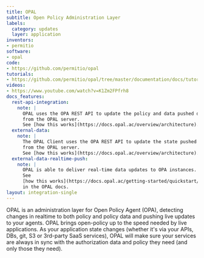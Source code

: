 ```yaml
---
title: OPAL
subtitle: Open Policy Administration Layer
labels:
  category: updates
  layer: application
inventors:
- permitio
software:
- opal
code:
- https://github.com/permitio/opal
tutorials:
- https://github.com/permitio/opal/tree/master/documentation/docs/tutorials
videos:
- https://www.youtube.com/watch?v=K1Zm2FPfrh8
docs_features:
  rest-api-integration:
    note: |
      OPAL uses the OPA REST API to update the policy and data pushed down
      from the OPAL server.
      See [how this works](https://docs.opal.ac/overview/architecture).
  external-data:
    note: |
      The OPAL Client uses the OPA REST API to update the state pushed down
      from the OPAL server.
      See [how this works](https://docs.opal.ac/overview/architecture).
  external-data-realtime-push:
    note: |
      OPAL is able to deliver real-time data updates to OPA instances.
      See
      [how this works](https://docs.opal.ac/getting-started/quickstart/opal-playground/publishing-data-update)
      in the OPAL docs.
layout: integration-single
---
```

OPAL is an administration layer for Open Policy Agent (OPA), detecting changes in realtime to both policy and policy data and pushing live updates to your agents.
OPAL brings open-policy up to the speed needed by live applications. As your application state changes (whether it's via your APIs, DBs, git, S3 or 3rd-party SaaS services), OPAL will make sure your services are always in sync with the authorization data and policy they need (and only those they need).

